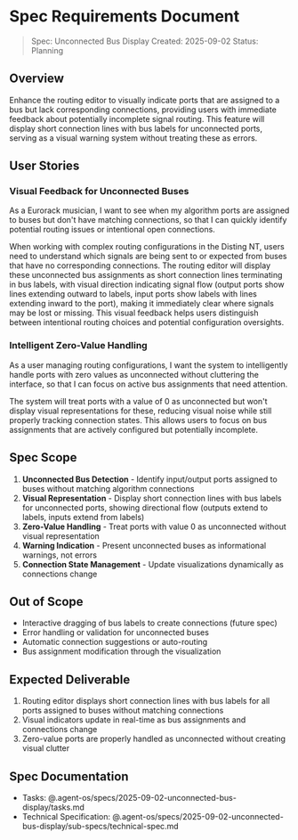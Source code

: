 # Spec Requirements Document

> Spec: Unconnected Bus Display
> Created: 2025-09-02
> Status: Planning

## Overview

Enhance the routing editor to visually indicate ports that are assigned to a bus but lack corresponding connections, providing users with immediate feedback about potentially incomplete signal routing. This feature will display short connection lines with bus labels for unconnected ports, serving as a visual warning system without treating these as errors.

## User Stories

### Visual Feedback for Unconnected Buses

As a Eurorack musician, I want to see when my algorithm ports are assigned to buses but don't have matching connections, so that I can quickly identify potential routing issues or intentional open connections.

When working with complex routing configurations in the Disting NT, users need to understand which signals are being sent to or expected from buses that have no corresponding connections. The routing editor will display these unconnected bus assignments as short connection lines terminating in bus labels, with visual direction indicating signal flow (output ports show lines extending outward to labels, input ports show labels with lines extending inward to the port), making it immediately clear where signals may be lost or missing. This visual feedback helps users distinguish between intentional routing choices and potential configuration oversights.

### Intelligent Zero-Value Handling

As a user managing routing configurations, I want the system to intelligently handle ports with zero values as unconnected without cluttering the interface, so that I can focus on active bus assignments that need attention.

The system will treat ports with a value of 0 as unconnected but won't display visual representations for these, reducing visual noise while still properly tracking connection states. This allows users to focus on bus assignments that are actively configured but potentially incomplete.

## Spec Scope

1. **Unconnected Bus Detection** - Identify input/output ports assigned to buses without matching algorithm connections
2. **Visual Representation** - Display short connection lines with bus labels for unconnected ports, showing directional flow (outputs extend to labels, inputs extend from labels)
3. **Zero-Value Handling** - Treat ports with value 0 as unconnected without visual representation
4. **Warning Indication** - Present unconnected buses as informational warnings, not errors
5. **Connection State Management** - Update visualizations dynamically as connections change

## Out of Scope

- Interactive dragging of bus labels to create connections (future spec)
- Error handling or validation for unconnected buses
- Automatic connection suggestions or auto-routing
- Bus assignment modification through the visualization

## Expected Deliverable

1. Routing editor displays short connection lines with bus labels for all ports assigned to buses without matching connections
2. Visual indicators update in real-time as bus assignments and connections change
3. Zero-value ports are properly handled as unconnected without creating visual clutter

## Spec Documentation

- Tasks: @.agent-os/specs/2025-09-02-unconnected-bus-display/tasks.md
- Technical Specification: @.agent-os/specs/2025-09-02-unconnected-bus-display/sub-specs/technical-spec.md
